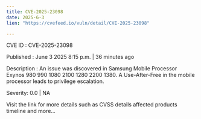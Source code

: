 ```yaml
---
title: CVE-2025-23098
date: 2025-6-3
lien: "https://cvefeed.io/vuln/detail/CVE-2025-23098"

---
```


CVE ID : CVE-2025-23098

Published :  June 3
2025
8:15 p.m. | 36 minutes ago

Description : An issue was discovered in Samsung Mobile Processor Exynos 980
990
1080
2100
1280
2200
1380. A Use-After-Free in the mobile processor leads to privilege escalation.

Severity: 0.0 | NA

Visit the link for more details
such as CVSS details
affected products
timeline
and more...
